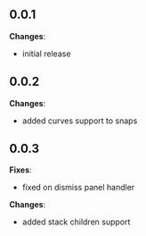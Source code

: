 ## 0.0.1

**Changes**:
  - initial release

## 0.0.2

**Changes**:
  - added curves support to snaps

## 0.0.3

**Fixes**:
  - fixed on dismiss panel handler

**Changes**:
  - added stack children support